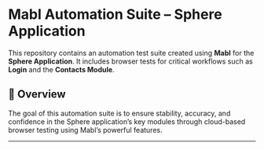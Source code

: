 # Mabl Automation Suite – Sphere Application

This repository contains an automation test suite created using **Mabl** for the **Sphere Application**. It includes browser tests for critical workflows such as **Login** and the **Contacts Module**.

## 🚀 Overview

The goal of this automation suite is to ensure stability, accuracy, and confidence in the Sphere application’s key modules through cloud-based browser testing using Mabl’s powerful features.

---
